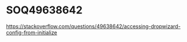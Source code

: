# SOQ49638642
https://stackoverflow.com/questions/49638642/accessing-dropwizard-config-from-initialize
